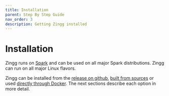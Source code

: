 ```yaml
---
title: Installation
parent: Step By Step Guide
nav_order: 3
description: Getting Zingg installed
---
```


# Installation

Zingg runs on [Spark](https://spark.apache.org) and can be used on all major Spark distributions. Zingg can run on all major Linux flavors.&#x20;

Zingg can be installed from the [release on github](../stepbystep/installation/installing-from-release/), [built from sources](../stepbystep/installation/compiling-from-source.md) or used [directly through Docker](../stepbystep/installation/docker/). The next sections describe each option in more detail.&#x20;

